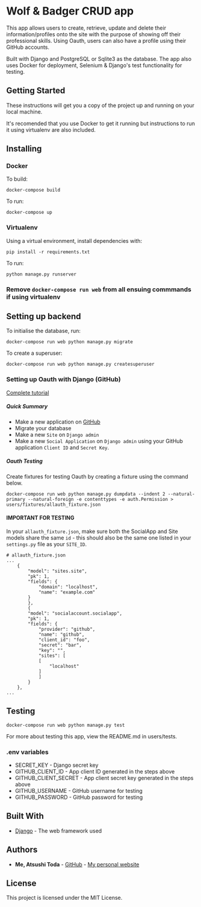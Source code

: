 
# Wolf & Badger CRUD app

This app allows users to create, retrieve, update and delete their information/profiles onto the site with the purpose
of showing off their professional skills. Using Oauth, users can also have a profile using their GitHub accounts.

Built with Django and PostgreSQL or Sqlite3 as the database. The app also uses Docker for deployment, Selenium & Django's
test functionality for testing.


## Getting Started

These instructions will get you a copy of the project up and running on your local machine.

It's recomended that you use Docker to get it running but instructions to run it using virtualenv are also included.


## Installing
### Docker
To build:
```
docker-compose build
```

To run:
```
docker-compose up
```

### Virtualenv

Using a virtual environment, install dependencies with:
```
pip install -r requirements.txt
```

To run:
```
python manage.py runserver
```

### Remove `docker-compose run web` from all ensuing commmands if using virtualenv

## Setting up backend
To initialise the database, run:
```
docker-compose run web python manage.py migrate
```

To create a superuser:
```
docker-compose run web python manage.py createsuperuser
```

### Setting up Oauth with Django (GitHub)
[Complete tutorial](https://wsvincent.com/django-allauth-tutorial/)

##### Quick Summary
- Make a new application on [GitHub](https://github.com/settings/applications/new)
- Migrate your database
- Make a new `Site` on `Django admin`
- Make a new `Social Application` on `Django admin` using your GitHub application `Client ID` and `Secret Key`.

##### Oauth Testing
Create fixtures for testing Oauth by creating a fixture using the command below.

```
docker-compose run web python manage.py dumpdata --indent 2 --natural-primary --natural-foreign -e contenttypes -e auth.Permission > users/fixtures/allauth_fixture.json
```

#### IMPORTANT FOR TESTING
In your `allauth_fixture.json`, make sure both the SocialApp and Site models share the same `id` - this should also be the same one listed in your `settings.py` file as your `SITE_ID`.

```
# allauth_fixture.json
...
    {
        "model": "sites.site",
        "pk": 1,
        "fields": {
            "domain": "localhost",
            "name": "example.com"
        }
        },
        {
        "model": "socialaccount.socialapp",
        "pk": 1,
        "fields": {
            "provider": "github",
            "name": "github",
            "client_id": "foo",
            "secret": "bar",
            "key": "",
            "sites": [
            [
                "localhost"
            ]
            ]
        }
    },
...
```
## Testing
```
docker-compose run web python manage.py test
```
For more about testing this app, view the README.md in users/tests.

### .env variables
* SECRET_KEY - Django secret key
* GITHUB_CLIENT_ID - App client ID generated in the steps above
* GITHUB_CLIENT_SECRET - App client secret key generated in the steps above
* GITHUB_USERNAME - GitHub username for testing
* GITHUB_PASSWORD - GitHub password for testing


## Built With

* [Django](https://docs.djangoproject.com/en/2.2/) - The web framework used


## Authors

* **Me, Atsushi Toda** - [GitHub](https://github.com/todaatsushi) - [My personal website](https://www.atsushi.dev)

## License

This project is licensed under the MIT License.
